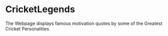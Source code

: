 # CricketLegends
The Webpage displays  famous motivation quotes by some of the Greatest Cricket Personalities.
